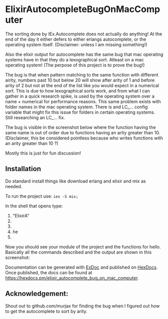 # ElixirAutocompleteBugOnMacComputer

The sorting done by IEx.Autocomplete does not actually do anything! At the end of the day it either defers to either erlangs autocomplete, or the operating system itself.
(Disclaimer: unless I am missing something!)

Also the elixir output for autocomplete has the same bug that mac operating systems have in that they do a lexographical sort. Atleast on a mac operating system!
(The perpose of this project is to prove the bug!)

The bug is that when pattern matching to the same function with different airity, numbers past 10 but below 20 will show after arity of 1 and before arity of 2 but not at the end of the list like you would expect in a numerical sort. This is due to how lexographical sorts work, and from what I can gather in a quick research spike, is used by the operating system over a name + numerical for performance reasons. This same problem exists with folder names in the mac operating system. There is and LC_... config variable that might fix this issue for folders in certain operating systems. Still researching an LC_... fix.

The bug is visible in the screenshot below where the function having the same name is out of order due to functions having an arity greater than 10.
(Disclaimer, this be considered pointless because who writes functions with an arity greater than 10 ?)

Mostly this is just for fun discussion!

## Installation
Do standard install things like download erlang and elixir and mix as needed.

To run the project use:
`iex -S mix;`

In the shell that opens type:
1. "ElixirA"
2. <tab>
3. <tab>
4. he
5. <tab>

Now you should see your module of the project and the functions for hello.
Basically all the commands described and the output are shown in this screenshot:



<!-- 

## Installation

The below stuff is always wrong for a person making an elixir project for the first time. That is about the publish phase of a project...

This installation sections should really include solely.
Get started by running iex -S mix 

your project name is the module put a capital letter of your project name and hit tab to autocomplete to the full module name.

put a . and hit tab a few more times to get autocomplete to expose the hello function.

type he and then tab to autocomplete.

and hit enter to see the function return :world.

^ or atleast they should just put a link to if you are writing the library for the first time go here to this getting started link for mix.

If [available in Hex](https://hex.pm/docs/publish), the package can be installed
by adding `elixir_autocomplete_bug_on_mac_computer` to your list of dependencies in `mix.exs`:

```elixir
def deps do
  [
    {:elixir_autocomplete_bug_on_mac_computer, "~> 0.1.0"}
  ]
end
```

-->

Documentation can be generated with [ExDoc](https://github.com/elixir-lang/ex_doc)
and published on [HexDocs](https://hexdocs.pm). Once published, the docs can
be found at <https://hexdocs.pm/elixir_autocomplete_bug_on_mac_computer>.

## Acknowledgement:
Shout out to github.com/murjax for finding the bug when I figured out how to get the autocomplete to sort by arity.
